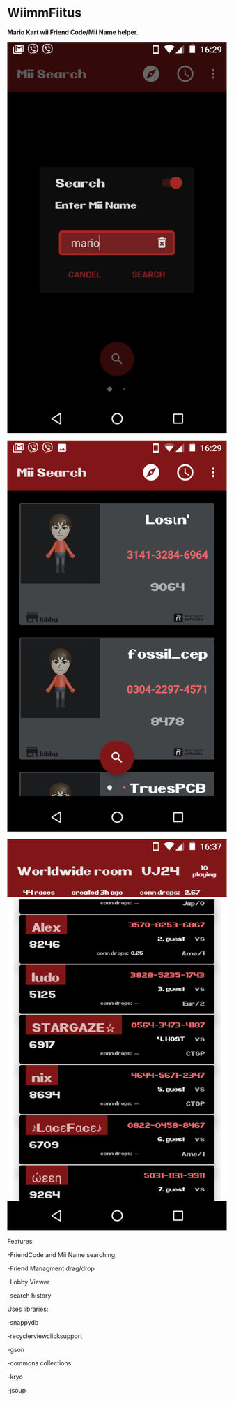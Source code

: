 # WiimmFiitus

**Mario Kart wii Friend Code/Mii Name helper.**

![alt text](https://github.com/seanleavy/WiimmFiinndus/blob/master/screenshots/Screenshot_20170714-162906.png)

![alt text](https://github.com/seanleavy/WiimmFiinndus/blob/master/screenshots/Screenshot_20170714-162923.png)

![alt text](https://github.com/seanleavy/WiimmFiinndus/blob/master/screenshots/Screenshot_20170714-163735.png)

Features:

-FriendCode and Mii Name searching

-Friend Managment drag/drop

-Lobby Viewer

-search history

Uses libraries:

-snappydb

-recyclerviewclicksupport

-gson

-commons collections

-kryo

-jsoup
